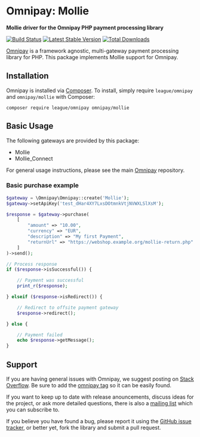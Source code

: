 # Omnipay: Mollie

**Mollie driver for the Omnipay PHP payment processing library**

[![Build Status](https://travis-ci.org/thephpleague/omnipay-mollie.png?branch=master)](https://travis-ci.org/thephpleague/omnipay-mollie)
[![Latest Stable Version](https://poser.pugx.org/omnipay/mollie/version.png)](https://packagist.org/packages/omnipay/mollie)
[![Total Downloads](https://poser.pugx.org/omnipay/mollie/d/total.png)](https://packagist.org/packages/omnipay/mollie)

[Omnipay](https://github.com/thephpleague/omnipay) is a framework agnostic, multi-gateway payment
processing library for PHP. This package implements Mollie support for Omnipay.

## Installation

Omnipay is installed via [Composer](http://getcomposer.org/). To install, simply require `league/omnipay` and `omnipay/mollie` with Composer:

```
composer require league/omnipay omnipay/mollie
```


## Basic Usage

The following gateways are provided by this package:

* Mollie
* Mollie_Connect

For general usage instructions, please see the main [Omnipay](https://github.com/thephpleague/omnipay)
repository.

### Basic purchase example

```php
$gateway = \Omnipay\Omnipay::create('Mollie');  
$gateway->setApiKey('test_dHar4XY7LxsDOtmnkVtjNVWXLSlXsM');

$response = $gateway->purchase(
    [
        "amount" => "10.00",
        "currency" => "EUR",
        "description" => "My first Payment",
        "returnUrl" => "https://webshop.example.org/mollie-return.php"
    ]
)->send();

// Process response
if ($response->isSuccessful()) {

    // Payment was successful
    print_r($response);

} elseif ($response->isRedirect()) {

    // Redirect to offsite payment gateway
    $response->redirect();

} else {

    // Payment failed
    echo $response->getMessage();
}
```


## Support

If you are having general issues with Omnipay, we suggest posting on
[Stack Overflow](http://stackoverflow.com/). Be sure to add the
[omnipay tag](http://stackoverflow.com/questions/tagged/omnipay) so it can be easily found.

If you want to keep up to date with release anouncements, discuss ideas for the project,
or ask more detailed questions, there is also a [mailing list](https://groups.google.com/forum/#!forum/omnipay) which
you can subscribe to.

If you believe you have found a bug, please report it using the [GitHub issue tracker](https://github.com/thephpleague/omnipay-mollie/issues),
or better yet, fork the library and submit a pull request.
